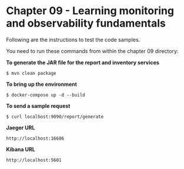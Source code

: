 # Chapter 09 - Learning monitoring and observability fundamentals
Following are the instructions to test the code samples.

You need to run these commands from within the chapter 09 directory:

**To generate the JAR file for the report and inventory services**
```
$ mvn clean package
```

**To bring up the environment**
```
$ docker-compose up -d --build 
```

**To send a sample request**
```
$ curl localhost:9090/report/generate
```

**Jaeger URL**
```
http://localhost:16686
```

**Kibana URL**
```
http://localhost:5601
```